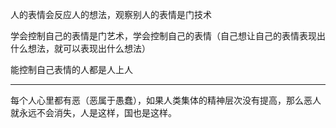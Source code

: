 人的表情会反应人的想法，观察别人的表情是门技术

学会控制自己的表情是门艺术，学会控制自己的表情（自己想让自己的表情表现出什么想法，就可以表现出什么想法）

能控制自己表情的人都是人上人
___
每个人心里都有恶（恶属于愚蠢），如果人类集体的精神层次没有提高，那么恶人就永远不会消失，人是这样，国也是这样。